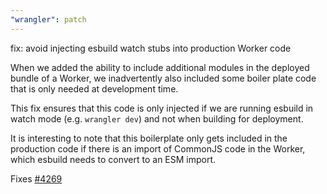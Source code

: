 ```yaml
---
"wrangler": patch
---
```


fix: avoid injecting esbuild watch stubs into production Worker code

When we added the ability to include additional modules in the deployed bundle of a Worker,
we inadvertently also included some boiler plate code that is only needed at development time.

This fix ensures that this code is only injected if we are running esbuild in watch mode
(e.g. `wrangler dev`) and not when building for deployment.

It is interesting to note that this boilerplate only gets included in the production code
if there is an import of CommonJS code in the Worker, which esbuild needs to convert to an
ESM import.

Fixes [#4269](https://github.com/cloudflare/workers-sdk/issues/4269)
